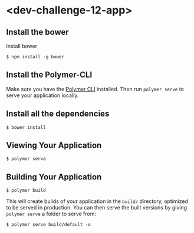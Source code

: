 # \<dev-challenge-12-app\>

## Install the bower

Install bower
```
$ npm install -g bower
```

## Install the Polymer-CLI

Make sure you have the [Polymer CLI](https://www.npmjs.com/package/polymer-cli) installed. Then run `polymer serve` to serve your application locally.

## Install all the dependencies

```
$ bower install
```

## Viewing Your Application

```
$ polymer serve
```

## Building Your Application

```
$ polymer build
```

This will create builds of your application in the `build/` directory, optimized to be served in production. You can then serve the built versions by giving `polymer serve` a folder to serve from:

```
$ polymer serve build/default -o
```